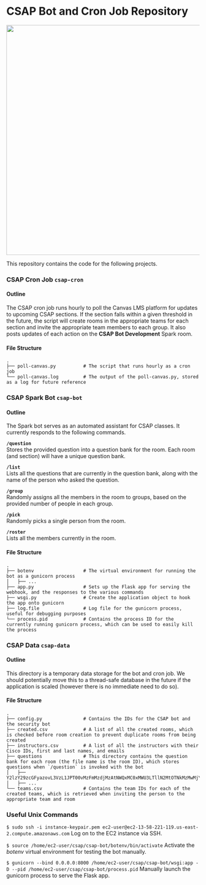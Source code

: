 # CSAP Bot and Cron Job Repository

<img src="https://user-images.githubusercontent.com/11940172/28176943-29f562c0-67c7-11e7-97c4-c5984623cf1b.jpg" width="600">

This repository contains the code for the following projects.

### CSAP Cron Job `csap-cron`

#### Outline
The CSAP cron job runs hourly to poll the Canvas LMS platform for updates to upcoming CSAP sections. If the section falls within a given threshold in the future, the script will create rooms in the appropriate teams for each section and invite the appropriate team members to each group. It also posts updates of each action on the **CSAP Bot Development** Spark room.

#### File Structure
```
.
├── poll-canvas.py          # The script that runs hourly as a cron job
└── poll-canvas.log         # The output of the poll-canvas.py, stored as a log for future reference
```

### CSAP Spark Bot `csap-bot`

#### Outline
The Spark bot serves as an automated assistant for CSAP classes. It currently responds to the following commands.

**`/question`**<br>
Stores the provided question into a question bank for the room. Each room (and section) will have a unique question bank.

**`/list`**<br>
Lists all the questions that are currently in the question bank, along with the name of the person who asked the question.

**`/group`**<br>
Randomly assigns all the members in the room to groups, based on the provided number of people in each group.

**`/pick`**<br>
Randomly picks a single person from the room.

**`/roster`**<br>
Lists all the members currently in the room.

#### File Structure
```
.
├── botenv                  # The virtual environment for running the bot as a gunicorn process
│   ├── ...          
├── app.py                  # Sets up the Flask app for serving the webhook, and the responses to the various commands
├── wsgi.py                 # Create the application object to hook the app onto gunicorn
├── log.file                # Log file for the gunicorn process, useful for debugging purposes
└── process.pid             # Contains the process ID for the currently running gunicorn process, which can be used to easily kill the process
```

### CSAP Data `csap-data`

#### Outline
This directory is a temporary data storage for the bot and cron job. We should potentially move this to a thread-safe database in the future if the application is scaled (however there is no immediate need to do so).

#### File Structure
```
.
├── config.py               # Contains the IDs for the CSAP bot and the security bot
├── created.csv             # A list of all the created rooms, which is checked before room creation to prevent duplicate rooms from being created
├── instructors.csv         # A list of all the instructors with their Cisco IDs, first and last names, and emails
├── questions               # This directory contains the question bank for each room (the file name is the room ID), which stores questions when `/question` is invoked with the bot
│   ├── Y2lzY29zcGFyazovL3VzL1JPT00vMzFmMzdjMzAtNWQxMC0xMWU3LTllN2MtOTNkMzMwMjYxMjI4.csv
│   ├── ... 
└── teams.csv               # Contains the team IDs for each of the created teams, which is retrieved when inviting the person to the appropriate team and room
```

### Useful Unix Commands

`$ sudo ssh -i instance-keypair.pem ec2-user@ec2-13-58-221-119.us-east-2.compute.amazonaws.com`
Log on to the EC2 instance via SSH.

`$ source /home/ec2-user/csap/csap-bot/botenv/bin/activate`
Activate the *botenv* virtual environment for testing the bot manually.

`$ gunicorn --bind 0.0.0.0:8000 /home/ec2-user/csap/csap-bot/wsgi:app -D --pid /home/ec2-user/csap/csap-bot/process.pid`
Manually launch the gunicorn process to serve the Flask app.
